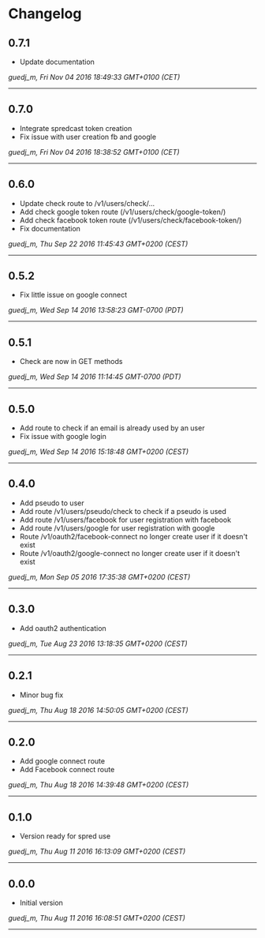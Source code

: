 # Changelog

## 0.7.1

* Update documentation

*guedj_m, Fri Nov 04 2016 18:49:33 GMT+0100 (CET)*

---
## 0.7.0

* Integrate spredcast token creation
* Fix issue with user creation fb and google

*guedj_m, Fri Nov 04 2016 18:38:52 GMT+0100 (CET)*

---
## 0.6.0

* Update check route to /v1/users/check/...
* Add check google token route (/v1/users/check/google-token/)
* Add check facebook token route (/v1/users/check/facebook-token/)
* Fix documentation

*guedj_m, Thu Sep 22 2016 11:45:43 GMT+0200 (CEST)*

---
## 0.5.2

* Fix little issue on google connect

*guedj_m, Wed Sep 14 2016 13:58:23 GMT-0700 (PDT)*

---
## 0.5.1

* Check are now in GET methods

*guedj_m, Wed Sep 14 2016 11:14:45 GMT-0700 (PDT)*

---
## 0.5.0

* Add route to check if an email is already used by an user
* Fix issue with google login

*guedj_m, Wed Sep 14 2016 15:18:48 GMT+0200 (CEST)*

---
## 0.4.0

* Add pseudo to user
* Add route /v1/users/pseudo/check to check if a pseudo is used
* Add route /v1/users/facebook for user registration with facebook
* Add route /v1/users/google for user registration with google
* Route /v1/oauth2/facebook-connect no longer create user if it doesn't exist
* Route /v1/oauth2/google-connect no longer create user if it doesn't exist

*guedj_m, Mon Sep 05 2016 17:35:38 GMT+0200 (CEST)*

---
## 0.3.0

* Add oauth2 authentication

*guedj_m, Tue Aug 23 2016 13:18:35 GMT+0200 (CEST)*

---
## 0.2.1

* Minor bug fix

*guedj_m, Thu Aug 18 2016 14:50:05 GMT+0200 (CEST)*

---
## 0.2.0

* Add google connect route
* Add Facebook connect route

*guedj_m, Thu Aug 18 2016 14:39:48 GMT+0200 (CEST)*

---
## 0.1.0

* Version ready for spred use

*guedj_m, Thu Aug 11 2016 16:13:09 GMT+0200 (CEST)*

---
## 0.0.0

* Initial version

*guedj_m, Thu Aug 11 2016 16:08:51 GMT+0200 (CEST)*

---